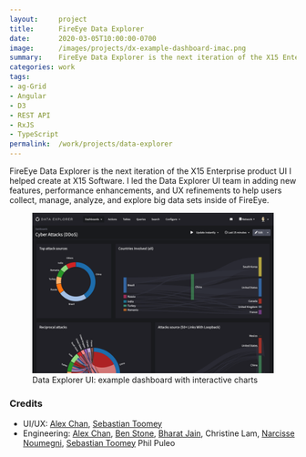 ```yaml
---
layout:     project
title:      FireEye Data Explorer
date:       2020-03-05T10:00:00-0700
image:      /images/projects/dx-example-dashboard-imac.png
summary:    FireEye Data Explorer is the next iteration of the X15 Enterprise product I helped create at X15 Software. I led the Data Explorer UI team, adding new features, performance enhancements, and UX refinements to help users collect, manage, analyze, and explore big data sets inside of FireEye.
categories: work
tags:
- ag-Grid
- Angular
- D3
- REST API
- RxJS
- TypeScript
permalink:  /work/projects/data-explorer
---
```


<p>FireEye Data Explorer is the next iteration of the X15 Enterprise product UI I helped create at X15 Software. I led the Data Explorer UI team in adding new features, performance enhancements, and UX refinements to help users collect, manage, analyze, and explore big data sets inside of FireEye.</p>
<figure class="captioned-img clearfix">
  <img src="/images/projects/dx-example-dashboard-network.png" data-action="zoom"/>
  <figcaption>Data Explorer UI: example dashboard with interactive charts</figcaption>
</figure>
<!-- <p>I led the UI team from 2014 to 2017 building this complex application with <a target="_blank" href="https://angularjs.org/">Angular</a>, <a href="https://www.typescriptlang.org/" target="_blank">TypeScript</a>, <a href="https://github.com/reactivex/rxjs" target="_blank">RxJS</a>, and <a href="https://d3js.org" target="_blank">D3</a>. The UI is a modular single-page application that includes complex components like virtualized data grids, user-configurable chart widgets, SQL editors, and file readers with validation.</p>
<p>X15 was acquired by FireEye in January 2018 where this product lives on as FireEye Data Explorer.</p> -->
<p></p>

<h3>Credits</h3>
<ul class="credits">
  <li>UI/UX:
    <a href="https://www.linkedin.com/in/alexchantastic" target="_blank">Alex Chan</a>,
    <a href="https://www.sebastiantoomey.com" target="_blank">Sebastian Toomey</a>
  </li>
  <li>Engineering:
    <a href="https://www.linkedin.com/in/alexchantastic" target="_blank">Alex Chan</a>,
    <a href="https://www.linkedin.com/in/benstone10" target="_blank">Ben Stone</a>,
    <a href="https://www.linkedin.com/in/bharat-jain-40546a36" target="_blank">Bharat Jain</a>,
    Christine Lam,
    <a href="https://www.linkedin.com/in/narcisse-noumegni-911a1a25" target="_blank">Narcisse Noumegni</a>,
    <a href="https://www.sebastiantoomey.com" target="_blank">Sebastian Toomey</a>
    Phil Puleo
  </li>
</ul>